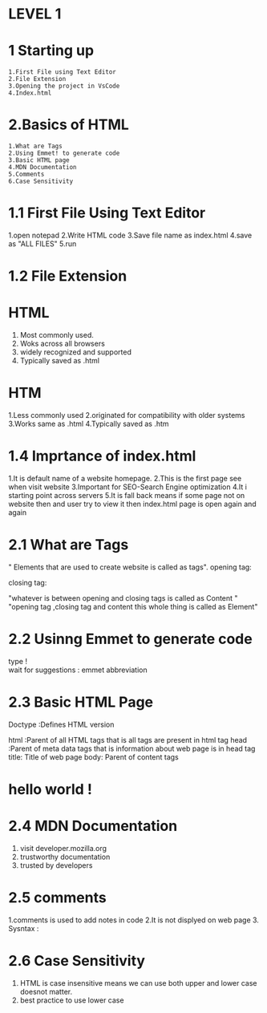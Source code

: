 # LEVEL 1
# 1 Starting up
    1.First File using Text Editor
    2.File Extension
    3.Opening the project in VsCode
    4.Index.html
# 2.Basics of HTML
    1.What are Tags
    2.Using Emmet! to generate code
    3.Basic HTML page
    4.MDN Documentation
    5.Comments
    6.Case Sensitivity


# 1.1 First File Using Text Editor
1.open notepad
2.Write HTML code
3.Save file name as index.html
4.save as "ALL FILES"
5.run 
 
# 1.2 File Extension
# HTML
1. Most commonly used.
2. Woks across all browsers
3. widely recognized and supported
4. Typically saved as .html

# HTM
1.Less commonly used 
2.originated for compatibility with older systems
3.Works same as .html
4.Typically saved as .htm

# 1.4 Imprtance of index.html
1.It is default name of a website homepage.
2.This is the first page see when visit website
3.Important for SEO-Search Engine optimization
4.It i starting point across servers
5.It is fall back means if some page not on website then and user try to view it then index.html page is open again and again

# 2.1 What are Tags
" Elements that are used to create website is called as tags".
opening tag:<p>
closing tag:</p>
"whatever is between opening and closing  tags is called as Content "
"opening tag ,closing tag and content this whole thing is called as Element"

# 2.2 Usinng Emmet to generate code
type !          
wait for suggestions : emmet abbreviation

# 2.3 Basic HTML Page
<DOCTYPE  html>                   Doctype :Defines HTML version
<html lang="en">                  html :Parent of all HTML tags that is all tags are present in html tag
  <head>                          head  :Parent of meta data tags that is information about web page is in head tag
      <title>my web page</title>  title: Title of web page
  </head>
<body>                           body: Parent of content tags
  <h1> hello world !</h1>
</body>
</html>

# 2.4 MDN Documentation
1. visit developer.mozilla.org
2. trustworthy documentation
3. trusted by developers

# 2.5 comments
1.comments is used to add notes in code
2.It is not displyed on web page
3. Sysntax : <!--comment here-->

# 2.6 Case Sensitivity
1. HTML is case insensitive means we can use both upper and lower case doesnot matter.
2. best practice to use lower case
   
      
   




























































































































































































































































































